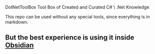
DotNetToolBox
Tool Box of Created and Curated C# \ .Net Knowledge

This repo can be used without any special tools, since everything is in markdown.

But the best experience is using it inside [Obsidian](https://obsidian.md/)
-----------

